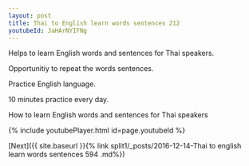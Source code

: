 ```yaml
---
layout: post
title: Thai to English learn words sentences 212 
youtubeId: JaHArNYIFNg
---
```

 
 
Helps to learn English words and sentences for Thai speakers.

Opportunitiy to repeat the words sentences. 

Practice English language. 
 
10 minutes practice every day. 
 
How to learn English words and sentences for Thai speakers 
 
{% include youtubePlayer.html id=page.youtubeId %}
 
 
[Next]({{ site.baseurl }}{% link  split1/_posts/2016-12-14-Thai to english learn words sentences 594 .md%})
 
